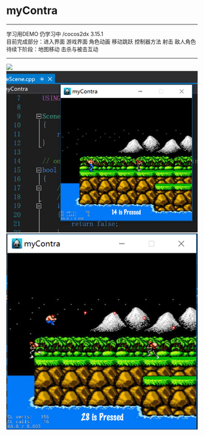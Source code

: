 # myContra
***
学习用DEMO 仍学习中 /cocos2dx 3.15.1<br>
目前完成部分：进入界面 游戏界面 角色动画 移动跳跃 控制器方法 射击 敌人角色<br>
待续下阶段：地图移动 击杀与被击互动
***
![](https://github.com/BOXinWORLD/myContra/tree/master/Resources/tex/MainBG.jpg)
![](https://github.com/BOXinWORLD/myContra/blob/master/11.png)
![](https://github.com/BOXinWORLD/myContra/blob/master/22.png)
